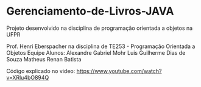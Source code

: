 # Gerenciamento-de-Livros-JAVA
Projeto desenvolvido na disciplina de programação orientada a objetos na UFPR

Prof. Henri Eberspacher na disciplina de TE253 - Programação Orientada a Objetos
Equipe Alunos:
Alexandre Gabriel Mohr
Luis Guilherme Dias de Souza
Matheus Renan Batista

Código explicado no video: https://www.youtube.com/watch?v=XRlu4bO894Q
